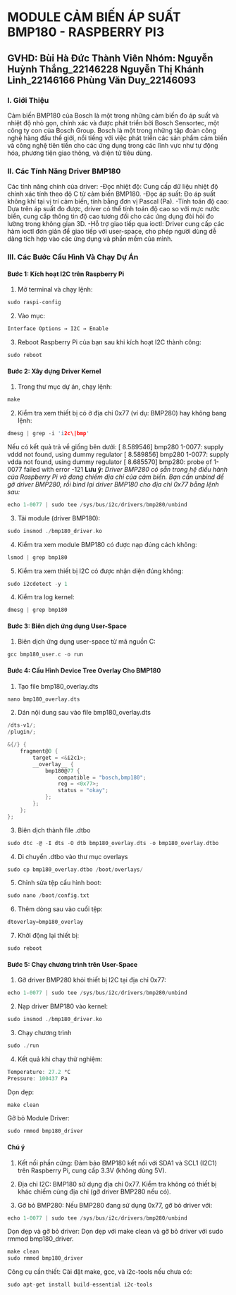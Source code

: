 # MODULE CẢM BIẾN ÁP SUẤT BMP180 - RASPBERRY PI3

GVHD: Bùi Hà Đức
Thành Viên Nhóm: 
Nguyễn Huỳnh Thắng_22146228
Nguyễn Thị Khánh Linh_22146166
Phùng Văn Duy_22146093
-

### I. Giới Thiệu
 Cảm biến BMP180 của Bosch là một trong những cảm biến đo áp suất và nhiệt độ nhỏ gọn, chính xác và được phát triển bởi Bosch Sensortec, một công ty con của Bosch Group. Bosch là một trong những tập đoàn công nghệ hàng đầu thế giới, nổi tiếng với việc phát triển các sản phẩm cảm biến và công nghệ tiên tiến cho các ứng dụng trong các lĩnh vực như tự động hóa, phương tiện giao thông, và điện tử tiêu dùng.

### II. Các Tính Năng Driver BMP180
Các tính năng chính của driver:
-Đọc nhiệt độ: Cung cấp dữ liệu nhiệt độ chính xác tính theo độ C từ cảm biến BMP180.
-Đọc áp suất: Đo áp suất không khí tại vị trí cảm biến, tính bằng đơn vị Pascal (Pa).
-Tính toán độ cao: Dựa trên áp suất đo được, driver có thể tính toán độ cao so với mực nước biển, cung cấp thông tin độ cao tương đối cho các ứng dụng đòi hỏi đo lường trong không gian 3D.
-Hỗ trợ giao tiếp qua ioctl: Driver cung cấp các hàm ioctl đơn giản để giao tiếp với user-space, cho phép người dùng dễ dàng tích hợp vào các ứng dụng và phần mềm của mình.

### III. Các Bước Cấu Hình Và Chạy Dự Án
#### Bước 1: Kích hoạt I2C trên Raspberry Pi
1. Mở terminal và chạy lệnh:
```c
sudo raspi-config
```
2. Vào mục:
```c
Interface Options → I2C → Enable
```
3. Reboot Raspberry Pi của bạn sau khi kích hoạt I2C thành công:
```c
sudo reboot
```
#### Bước 2: Xây dựng Driver Kernel
1. Trong thư mục dự án, chạy lệnh:
```c
make
```
2. Kiểm tra xem thiết bị có ở địa chỉ 0x77 (ví dụ: BMP280) hay không bang lệnh:
```c
dmesg | grep -i 'i2c\|bmp'
```

 Nếu có kết quả trả về giống bên dưới:
[    8.589546] bmp280 1-0077: supply vddd not found, using dummy regulator
[    8.589856] bmp280 1-0077: supply vdda not found, using dummy regulator
[    8.685570] bmp280: probe of 1-0077 failed with error -121
**Lưu ý**: *Driver BMP280 có sẵn trong hệ điều hành của Raspberry Pi và đang chiếm địa chỉ của cảm biến. Bạn cần unbind để gỡ driver BMP280, rồi bind lại driver BMP180 cho địa chỉ 0x77 bằng lệnh sau:*
```c
echo 1-0077 | sudo tee /sys/bus/i2c/drivers/bmp280/unbind
```
3. Tải module (driver BMP180):
```c
sudo insmod ./bmp180_driver.ko
```
4. Kiểm tra xem module BMP180 có được nạp đúng cách không:
```c
lsmod | grep bmp180
```
5. Kiểm tra xem thiết bị I2C có được nhận diện đúng không:
```c
sudo i2cdetect -y 1
```
4. Kiểm tra log kernel:
```c
dmesg | grep bmp180
```
#### Bước 3: Biên dịch ứng dụng User-Space
1. Biên dịch ứng dụng user-space từ mã nguồn C:
```c
gcc bmp180_user.c -o run
```
#### Bước 4: Cấu Hình Device Tree Overlay Cho BMP180
1. Tạo file bmp180_overlay.dts
```c
nano bmp180_overlay.dts
```
2. Dán nội dung sau vào file bmp180_overlay.dts
```c
/dts-v1/;
/plugin/;

&{/} {
    fragment@0 {
        target = <&i2c1>;
        __overlay__ {
            bmp180@77 {
                compatible = "bosch,bmp180";
                reg = <0x77>;
                status = "okay";
            };
        };
    };
};
```
3. Biên dịch thành file .dtbo
```c
sudo dtc -@ -I dts -O dtb bmp180_overlay.dts -o bmp180_overlay.dtbo
```
4. Di chuyển .dtbo vào thư mục overlays
```c
sudo cp bmp180_overlay.dtbo /boot/overlays/
```
5. Chỉnh sửa tệp cấu hình boot:
```c
sudo nano /boot/config.txt
```
6. Thêm dòng sau vào cuối tệp:
```c
dtoverlay=bmp180_overlay
```
7. Khởi động lại thiết bị:
```c
sudo reboot
```
#### Bước 5: Chạy chương trình trên User-Space
1. Gỡ driver BMP280 khỏi thiết bị I2C tại địa chỉ 0x77:
```c
echo 1-0077 | sudo tee /sys/bus/i2c/drivers/bmp280/unbind
```   
2. Nạp driver BMP180 vào kernel:
```c
sudo insmod ./bmp180_driver.ko
```
3. Chạy chương trình
```c
sudo ./run
```
4. Kết quả khi chạy thử nghiệm:
```c
Temperature: 27.2 °C
Pressure: 100437 Pa
```
Dọn dẹp:
```c
make clean
```
Gỡ bỏ Module Driver:
```c
sudo rmmod bmp180_driver
```
#### Chú ý 
1. Kết nối phần cứng: Đảm bảo BMP180 kết nối với SDA1 và SCL1 (I2C1) trên Raspberry Pi, cung cấp 3.3V (không dùng 5V).

2. Địa chỉ I2C: BMP180 sử dụng địa chỉ 0x77. Kiểm tra không có thiết bị khác chiếm cùng địa chỉ (gỡ driver BMP280 nếu có).

3. Gỡ bỏ BMP280: Nếu BMP280 đang sử dụng 0x77, gỡ bỏ driver với:
```c
echo 1-0077 | sudo tee /sys/bus/i2c/drivers/bmp280/unbind
```
Dọn dẹp và gỡ bỏ driver: Dọn dẹp với make clean và gỡ bỏ driver với sudo rmmod bmp180_driver.
```c
make clean
sudo rmmod bmp180_driver
```
Công cụ cần thiết: Cài đặt make, gcc, và i2c-tools nếu chưa có:
```c
sudo apt-get install build-essential i2c-tools
```



